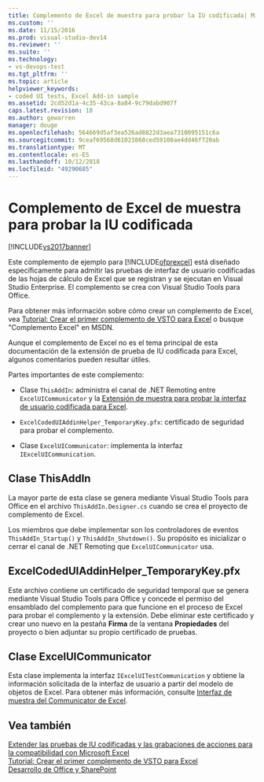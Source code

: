 ```yaml
---
title: Complemento de Excel de muestra para probar la IU codificada| Microsoft Docs
ms.custom: ''
ms.date: 11/15/2016
ms.prod: visual-studio-dev14
ms.reviewer: ''
ms.suite: ''
ms.technology:
- vs-devops-test
ms.tgt_pltfrm: ''
ms.topic: article
helpviewer_keywords:
- coded UI tests, Excel Add-in sample
ms.assetid: 2cd52d1a-4c35-43ca-8a84-9c79dabd907f
caps.latest.revision: 18
ms.author: gewarren
manager: douge
ms.openlocfilehash: 564669d5af3ea526ad8822d3aea7310095151c6a
ms.sourcegitcommit: 9ceaf69568d61023868ced59108ae4dd46f720ab
ms.translationtype: MT
ms.contentlocale: es-ES
ms.lasthandoff: 10/12/2018
ms.locfileid: "49290685"
---
```

# <a name="sample-excel-add-in-for-coded-ui-testing"></a>Complemento de Excel de muestra para probar la IU codificada
[!INCLUDE[vs2017banner](../includes/vs2017banner.md)]

Este complemento de ejemplo para [!INCLUDE[ofprexcel](../includes/ofprexcel-md.md)] está diseñado específicamente para admitir las pruebas de interfaz de usuario codificadas de las hojas de cálculo de Excel que se registran y se ejecutan en Visual Studio Enterprise. El complemento se crea con Visual Studio Tools para Office.  
  
 Para obtener más información sobre cómo crear un complemento de Excel, vea [Tutorial: Crear el primer complemento de VSTO para Excel](http://msdn.microsoft.com/library/a855e2be-3ecf-4112-a7f5-ec0f7fad3b5f) o busque "Complemento Excel" en MSDN.  
  
 Aunque el complemento de Excel no es el tema principal de esta documentación de la extensión de prueba de IU codificada para Excel, algunos comentarios pueden resultar útiles.  
  
 Partes importantes de este complemento:  
  
-   Clase `ThisAddIn`: administra el canal de .NET Remoting entre `ExcelUICommunicator` y la [Extensión de muestra para probar la interfaz de usuario codificada para Excel](../test/sample-coded-ui-test-extension-for-excel.md).  
  
-   `ExcelCodedUIAddinHelper_TemporaryKey.pfx`: certificado de seguridad para probar el complemento.  
  
-   Clase `ExcelUICommunicator`: implementa la interfaz `IExcelUICommunication`.  
  
## <a name="thisaddin-class"></a>Clase ThisAddIn  
 La mayor parte de esta clase se genera mediante Visual Studio Tools para Office en el archivo `ThisAddIn.Designer.cs` cuando se crea el proyecto de complemento de Excel.  
  
 Los miembros que debe implementar son los controladores de eventos `ThisAddIn_Startup()` y `ThisAddIn_Shutdown()`. Su propósito es inicializar o cerrar el canal de .NET Remoting que `ExcelUICommunicator` usa.  
  
## <a name="excelcodeduiaddinhelpertemporarykeypfx"></a>ExcelCodedUIAddinHelper_TemporaryKey.pfx  
 Este archivo contiene un certificado de seguridad temporal que se genera mediante Visual Studio Tools para Office y concede el permiso del ensamblado del complemento para que funcione en el proceso de Excel para probar el complemento y la extensión. Debe eliminar este certificado y crear uno nuevo en la pestaña **Firma** de la ventana **Propiedades** del proyecto o bien adjuntar su propio certificado de pruebas.  
  
## <a name="exceluicommunicator-class"></a>Clase ExcelUICommunicator  
 Esta clase implementa la interfaz `IExcelUITestCommunication` y obtiene la información solicitada de la interfaz de usuario a partir del modelo de objetos de Excel. Para obtener más información, consulte [Interfaz de muestra del Communicator de Excel](../test/sample-excel-communicator-interface.md).  
  
## <a name="see-also"></a>Vea también  
 [Extender las pruebas de IU codificadas y las grabaciones de acciones para la compatibilidad con Microsoft Excel](../test/extending-coded-ui-tests-and-action-recordings-to-support-microsoft-excel.md)   
 [Tutorial: Crear el primer complemento de VSTO para Excel](http://msdn.microsoft.com/library/a855e2be-3ecf-4112-a7f5-ec0f7fad3b5f)   
 [Desarrollo de Office y SharePoint](http://msdn.microsoft.com/library/2ddec047-263a-4901-a54c-a15fc8472329)



